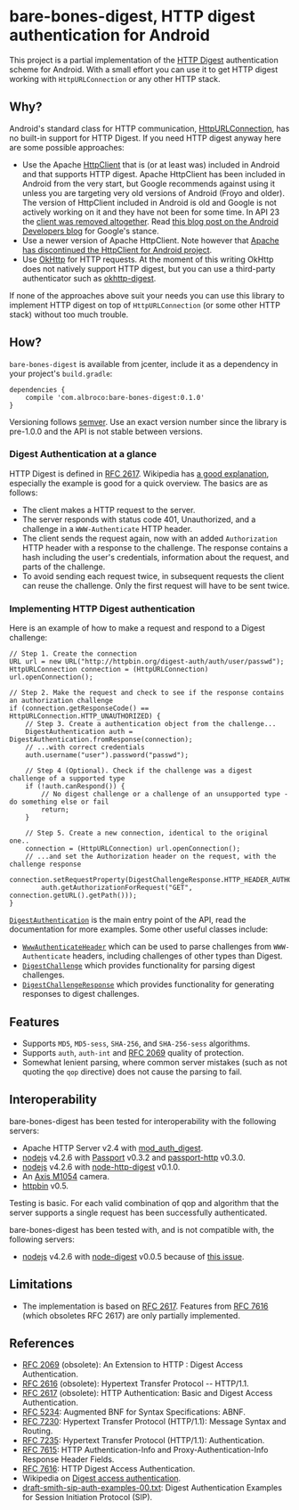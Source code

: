 # bare-bones-digest, HTTP digest authentication for Android

This project is a partial implementation of the [HTTP
Digest](https://en.wikipedia.org/wiki/Digest_access_authentication)
authentication scheme for Android. With a small effort you can use it
to get HTTP digest working with `HttpURLConnection` or any other HTTP
stack.

## Why?

Android's standard class for HTTP communication,
[HttpURLConnection](https://developer.android.com/reference/java/net/HttpURLConnection.html),
has no built-in support for HTTP Digest. If you need HTTP digest
anyway here are some possible approaches:

* Use the Apache
  [HttpClient](https://developer.android.com/reference/org/apache/http/client/HttpClient.html)
  that is (or at least was) included in Android and that supports HTTP
  digest. Apache HttpClient has been included in Android from the very
  start, but Google recommends against using it unless you are
  targeting very old versions of Android (Froyo and older). The
  version of HttpClient included in Android is old and Google is not
  actively working on it and they have not been for some time. In API
  23 the [client was removed
  altogether](https://developer.android.com/sdk/api_diff/23/changes.html).
  Read [this blog post on the Android Developers
  blog](http://android-developers.blogspot.se/2011/09/androids-http-clients.html)
  for Google's stance.
* Use a newer version of Apache HttpClient. Note however that [Apache
  has discontinued the HttpClient for Android
  project](https://hc.apache.org/httpcomponents-client-4.5.x/android-port.html).
* Use [OkHttp](https://square.github.io/okhttp/) for HTTP requests. At
  the moment of this writing OkHttp does not natively support HTTP
  digest, but you can use a third-party authenticator such as
  [okhttp-digest](https://github.com/rburgst/okhttp-digest).

If none of the approaches above suit your needs you can use this
library to implement HTTP digest on top of `HttpURLConnection` (or
some other HTTP stack) without too much trouble.

## How?

`bare-bones-digest` is available from jcenter, include it as a dependency in
your project's `build.gradle`:

    dependencies {
        compile 'com.albroco:bare-bones-digest:0.1.0'
    }

Versioning follows [semver](http://semver.org). Use an exact version number
since the library is pre-1.0.0 and the API is not stable between versions.

### Digest Authentication at a glance

HTTP Digest is defined in [RFC
2617](https://tools.ietf.org/html/rfc2617). Wikipedia has [a good
explanation](https://en.wikipedia.org/wiki/Digest_access_authentication),
especially the example is good for a quick overview. The basics are as
follows:

- The client makes a HTTP request to the server.
- The server responds with status code 401, Unauthorized, and a
  challenge in a `WWW-Authenticate` HTTP header.
- The client sends the request again, now with an added `Authorization`
  HTTP header with a response to the challenge. The response contains
  a hash including the user's credentials, information about the
  request, and parts of the challenge.
- To avoid sending each request twice, in subsequent requests the
  client can reuse the challenge. Only the first request will have to
  be sent twice.

### Implementing HTTP Digest authentication

Here is an example of how to make a request and respond to a Digest
challenge:
```
// Step 1. Create the connection
URL url = new URL("http://httpbin.org/digest-auth/auth/user/passwd");
HttpURLConnection connection = (HttpURLConnection) url.openConnection();

// Step 2. Make the request and check to see if the response contains an authorization challenge
if (connection.getResponseCode() == HttpURLConnection.HTTP_UNAUTHORIZED) {
    // Step 3. Create a authentication object from the challenge...
    DigestAuthentication auth = DigestAuthentication.fromResponse(connection);
    // ...with correct credentials
    auth.username("user").password("passwd");

    // Step 4 (Optional). Check if the challenge was a digest challenge of a supported type
    if (!auth.canRespond()) {
        // No digest challenge or a challenge of an unsupported type - do something else or fail
        return;
    }

    // Step 5. Create a new connection, identical to the original one..
    connection = (HttpURLConnection) url.openConnection();
    // ...and set the Authorization header on the request, with the challenge response
    connection.setRequestProperty(DigestChallengeResponse.HTTP_HEADER_AUTHORIZATION,
        auth.getAuthorizationForRequest("GET", connection.getURL().getPath()));
}
```

[`DigestAuthentication`](http://al-broco.github.io/bare-bones-digest/javadoc/0.1.0/com/albroco/barebonesdigest/DigestAuthentication.html)
is the main entry point of the API, read the documentation for more examples. Some other useful
classes include:
* [`WwwAuthenticateHeader`](http://al-broco.github.io/bare-bones-digest/javadoc/0.1.0/com/albroco/barebonesdigest/WwwAuthenticateHeader.html)
  which can be used to parse challenges from `WWW-Authenticate` headers, including challenges of
  other types than Digest.
* [`DigestChallenge`](http://al-broco.github.io/bare-bones-digest/javadoc/0.1.0/com/albroco/barebonesdigest/DigestChallenge.html)
  which provides functionality for parsing digest challenges.
* [`DigestChallengeResponse`](http://al-broco.github.io/bare-bones-digest/javadoc/0.1.0/com/albroco/barebonesdigest/DigestChallengeResponse.html)
  which provides functionality for generating responses to digest challenges.

## Features

* Supports `MD5`, `MD5-sess`, `SHA-256`, and `SHA-256-sess`
  algorithms.
* Supports `auth`, `auth-int` and [RFC
  2069](https://tools.ietf.org/html/rfc2069) quality of protection.
* Somewhat lenient parsing, where common server mistakes (such as not
  quoting the `qop` directive) does not cause the parsing to fail.

## Interoperability

bare-bones-digest has been tested for interoperability with the
following servers:

* Apache HTTP Server v2.4 with
  [mod_auth_digest](http://httpd.apache.org/docs/2.4/mod/mod_auth_digest.html).
* [nodejs](https://nodejs.org) v4.2.6 with
  [Passport](http://passportjs.org/) v0.3.2 and
  [passport-http](https://github.com/jaredhanson/passport-http)
  v0.3.0.
* [nodejs](https://nodejs.org) v4.2.6 with
  [node-http-digest](https://github.com/thedjinn/node-http-digest)
  v0.1.0.
* An [Axis M1054](http://www.axis.com/se/sv/products/axis-m1054) camera.
* [httpbin](https://github.com/Runscope/httpbin) v0.5.

Testing is basic. For each valid combination of qop and algorithm that
the server supports a single request has been successfully
authenticated.

bare-bones-digest has been tested with, and is not compatible with,
the following servers:

* [nodejs](https://nodejs.org) v4.2.6 with
  [node-digest](https://github.com/wearefractal/node-digest) v0.0.5
  because of [this
  issue](https://github.com/wearefractal/node-digest/issues/2).

## Limitations

* The implementation is based on [RFC
  2617](https://tools.ietf.org/html/rfc2617). Features from [RFC
  7616](https://tools.ietf.org/html/rfc7616) (which obsoletes RFC
  2617) are only partially implemented.

## References

* [RFC 2069](https://tools.ietf.org/html/rfc2069) (obsolete): An
  Extension to HTTP : Digest Access Authentication.
* [RFC 2616](https://tools.ietf.org/html/rfc2616) (obsolete):
  Hypertext Transfer Protocol -- HTTP/1.1.
* [RFC 2617](https://tools.ietf.org/html/rfc2617) (obsolete): HTTP
  Authentication: Basic and Digest Access Authentication.
* [RFC 5234](https://tools.ietf.org/html/rfc5234): Augmented BNF for
  Syntax Specifications: ABNF.
* [RFC 7230](https://tools.ietf.org/html/rfc7230): Hypertext Transfer
  Protocol (HTTP/1.1): Message Syntax and Routing.
* [RFC 7235](https://tools.ietf.org/html/rfc7235): Hypertext Transfer
  Protocol (HTTP/1.1): Authentication.
* [RFC 7615](https://tools.ietf.org/html/rfc7615): HTTP
  Authentication-Info and Proxy-Authentication-Info Response Header
  Fields.
* [RFC 7616](https://tools.ietf.org/html/rfc7616): HTTP Digest Access
  Authentication.
* Wikipedia on [Digest access
  authentication](https://en.wikipedia.org/wiki/Digest_access_authentication).
* [draft-smith-sip-auth-examples-00.txt](http://www.cs.columbia.edu/sip/drafts/sip/draft-smith-sip-auth-examples-00.txt):
  Digest Authentication Examples for Session Initiation Protocol
  (SIP).
